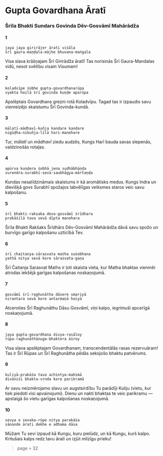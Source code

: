 # Gupta Govardhana Āratī

### Šrīla Bhakti Sundars Govinda Dēv-Gosvāmī Mahārādža

#### 1

    jaya jaya girirājer ārati viśāla
    śrī gaura-maṇḍala-mājhe bhuvana-maṅgala

Visa slava krāšņajam Šrī Girirādža āratī! Tas norisinās Šrī Gaura-Mandalas vidū, nesot svētību visam Visumam!

#### 2

    koladvīpe śobhe gupta-govardhanarūpa
    vyakta hoilā śrī govinda kuṇḍe aparūpa

Apslēptais Govardhans grezni rotā Koladvīpu. Tagad tas ir izpaudis savu vienreizējo skaistumu Šrī Govinda-kundā.

#### 3

    mālatī-mādhavī-kuñja kandare kandare
    nigūḍha-nikuñja-līlā hari-manohare

Tur, *mālatī* un *mādhavī* ziedu audzēs, Kungs Harī bauda savas slepenās, valdzinošās rotaļas.

#### 4

    apūrva kuṇḍera śobhā jena sudhābhāṇḍa
    surendra-surabhī-sevā-saubhāgya-mārtaṇḍa

Kundas nesalīdzināmais skaistums ir kā aromātisks medus. Kungs Indra un dievišķā govs Surabhī spožajos labvēlīgas veiksmes staros veic savu kalpošanu.

#### 5

    śrī bhakti-rakṣaka deva-gosvāmī śrīdhara
    prakāśilā tava sevā dīpta manohara

Šrīla Bhakti Rakšaks Šrīdhārs Dēv-Gosvāmī Mahārādža dāvā savu spožo un burvīgo garīgo kalpošanu uzticībā Tev.

#### 6

    śrī chaitanya-sārasvata maṭha suśobhana
    yathā nitya sevā kore sārasvata-gaṇa

Šrī Čaitanja Sarasvat Maths ir ļoti skaista vieta, kur Matha bhaktas vienmēr atrodas iekšējā garīgas kalpošanas noskaņojumā.

#### 7

    gosvāmī śrī-raghunātha dāsere smariyā
    nirantara sevā kore antarmaṇā hoiyā

Atceroties Šrī Raghunāthu Dāsu Gosvāmī, viņi kalpo, iegrimuši apcerīgā noskaņojumā.

#### 8

    jaya gupta-govardhana divya-rasāloy
    rūpa-raghunāthānuga-bhaktera āśroy

Visa slava apslēptajam Govardhanam, transcendentālās rasas rezervuāram! Tas ir Šrī Rūpas un Šrī Raghunātha pēdās sekojošo bhaktu patvērums.

#### 9

    kuliyā-prakāśa tava achintya-mahimā
    divāniśi bhakta-vṛnda kore parikramā

Ar savu neizmērojamo slavu un augstsirdību Tu parādīji Kuliju (vietu, kur tiek piedoti visi apvainojumi). Dienu un nakti bhaktas te veic parikramu — apstaigā šo vietu garīgas kalpošanas noskaņojumā.

#### 10

    sevya o sevaka-rūpe nitya parakāśa
    sānande ārati dekhe e adhama dāsa 

Mūžam Tu sevi izpaud kā Kungu, kuru pielūdz, un kā Kungu, kurš kalpo. Kritušais kalps redz tavu āratī un izjūt milzīgu prieku!


> page = 32
